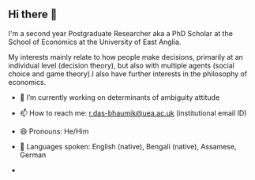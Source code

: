 ## Hi there 👋

I'm a second year Postgraduate Researcher aka a PhD Scholar at the School of Economics at the University of East Anglia. 

My interests mainly relate to how people make decisions, primarily at an individual level (decision theory), but also with multiple agents (social choice and game theory).I also have further interests in the philosophy of economics. 
- 🔭 I’m currently working on determinants of ambiguity attitude
- 📫 How to reach me: r.das-bhaumik@uea.ac.uk (institutional email ID)
- 😄 Pronouns: He/Him
- 💬 Languages spoken: English (native), Bengali (native), Assamese, German

- 
<!--
**RitinkarDB/RitinkarDB** is a ✨ _special_ ✨ repository because its `README.md` (this file) appears on your GitHub profile.

Here are some ideas to get you started:

- 🔭 I’m currently working on ...
- 🌱 I’m currently learning ...
- 👯 I’m looking to collaborate on ...
- 🤔 I’m looking for help with ...
- 💬 Ask me about ...
- 📫 How to reach me: ...
- 😄 Pronouns: ...
- ⚡ Fun fact: ...
-->
